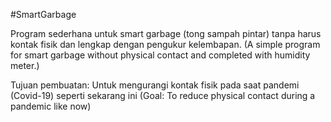 #SmartGarbage

Program sederhana untuk smart garbage (tong sampah pintar) tanpa harus kontak fisik dan lengkap dengan pengukur kelembapan.
(A simple program for smart garbage without physical contact and completed with humidity meter.)

Tujuan pembuatan: Untuk mengurangi kontak fisik pada saat pandemi (Covid-19) seperti sekarang ini
(Goal: To reduce physical contact during a pandemic like now)
